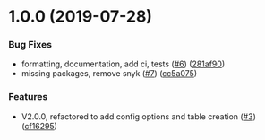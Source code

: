 # 1.0.0 (2019-07-28)


### Bug Fixes

* formatting, documentation, add ci, tests ([#6](https://github.com/SmartThingsCommunity/dynamodb-context-store-nodejs/issues/6)) ([281af90](https://github.com/SmartThingsCommunity/dynamodb-context-store-nodejs/commit/281af90))
* missing packages, remove snyk ([#7](https://github.com/SmartThingsCommunity/dynamodb-context-store-nodejs/issues/7)) ([cc5a075](https://github.com/SmartThingsCommunity/dynamodb-context-store-nodejs/commit/cc5a075))


### Features

* V2.0.0, refactored to add config options and table creation ([#3](https://github.com/SmartThingsCommunity/dynamodb-context-store-nodejs/issues/3)) ([cf16295](https://github.com/SmartThingsCommunity/dynamodb-context-store-nodejs/commit/cf16295))
